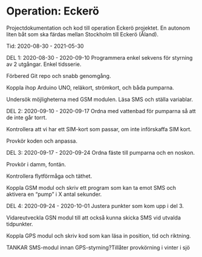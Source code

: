 # Operation: Eckerö
Projectdokumentation och kod till operation Eckerö projektet. En autonom liten båt som ska färdas mellan Stockholm till Eckerö (Åland).

Tid: 2020-08-30 - 2021-05-30

DEL 1: 2020-08-30 - 2020-09-10
Programmera enkel sekvens för styrning av 2 utgångar. Enkel tidsserie. 

Förbered Git repo och snabb genomgång. 

Koppla ihop Arduino UNO, reläkort, strömkort, och båda pumparna. 

Undersök möjligheterna med GSM modulen. Läsa SMS och ställa variablar.

DEL 2: 2020-09-10 - 2020-09-17
Ordna med vattenbad för pumparna så att de inte går torrt.

Kontrollera att vi har ett SIM-kort som passar, om inte införskaffa SIM kort.

Provkör koden och anpassa.

DEL 3: 2020-09-17 - 2020-09-24
Ordna fäste till pumparna och en noskon.

Provkör i damm, fontän.

Kontrollera flytförmåga och täthet.

Koppla GSM modul och skriv ett program som kan ta emot SMS och aktivera en “pump” i X antal sekunder.

DEL 4: 2020-09-24 - 2020-10-01
Justera punkter som kom upp i del 3.

Vidareutveckla GSN modul till att också kunna skicka SMS vid utvalda tidpunkter.

Koppla GPS modul och skriv kod som kan läsa in position, tid och riktning.

TANKAR
SMS-modul innan GPS-styrning?Tillåter provkörning i vinter i sjö

